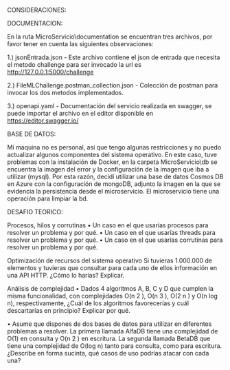 CONSIDERACIONES:

DOCUMENTACION:

En la ruta MicroServicio\documentation se encuentran tres archivos, por favor tener en cuenta las siguientes observaciones:

1.) jsonEntrada.json - Este archivo contiene el json de entrada que necesita el metodo challenge para ser invocado la url es http://127.0.0.1:5000/challenge

2.) FileMLChallenge.postman_collection.json - Colección de postman para invocar los dos metodos implementados.

3.) openapi.yaml - Documentación del servicio realizada en swagger, se puede importar el archivo en el editor disponible en https://editor.swagger.io/

BASE DE DATOS:

Mi maquina no es personal, así que tengo algunas restricciones y no puedo actualizar algunos componentes del sistema operativo. En este caso, tuve problemas con la instalación de Docker, en la carpeta MicroServicio\db se encuentra la imagen del error y la configuración de la imagen que iba a utilizar (mysql). Por esta razón, decidí utilizar una base de datos Cosmos DB en Azure con la configuración de mongoDB, adjunto la imagen en la que se evidencia la persistencia desde el microservicio. El microservicio tiene una operación para limpiar la bd.

DESAFIO TEORICO:

Procesos, hilos y corrutinas 
•	Un caso en el que usarías procesos para resolver un problema y por qué. 
•	Un caso en el que usarías threads para resolver un problema y por qué. 
•	Un caso en el que usarías corrutinas para resolver un problema y por qué. 

Optimización de recursos del sistema operativo 
Si tuvieras 1.000.000 de elementos y tuvieras que consultar para cada uno de ellos información en una API HTTP. ¿Cómo lo harías? Explicar. 


Análisis de complejidad 
•	Dados 4 algoritmos A, B, C y D que cumplen la misma funcionalidad, con complejidades O(n 2 ), O(n 3 ), O(2 n ) y O(n log n), respectivamente, ¿Cuál de los algoritmos favorecerías y cuál descartarías en principio? Explicar por qué. 

•	Asume que dispones de dos bases de datos para utilizar en diferentes problemas a resolver. La primera llamada AlfaDB tiene una complejidad de O(1) en consulta y O(n 2 ) en escritura. La segunda llamada BetaDB que tiene una complejidad de O(log n) tanto para consulta, como para escritura. ¿Describe en forma sucinta, qué casos de uso podrías atacar con cada una?

